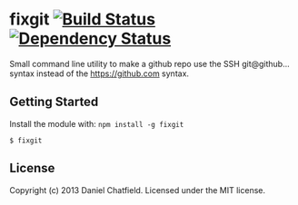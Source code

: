 # fixgit [![Build Status](https://secure.travis-ci.org/danielchatfield/fixgit.png?branch=master)](http://travis-ci.org/danielchatfield/fixgit) [![Dependency Status](https://david-dm.org/danielchatfield/fixgit)](https://david-dm.org/danielchatfield/fixgit) 

Small command line utility to make a github repo use the SSH git@github... syntax instead of the https://github.com syntax.

## Getting Started
Install the module with: `npm install -g fixgit`

```
$ fixgit
```

## License
Copyright (c) 2013 Daniel Chatfield. Licensed under the MIT license.
